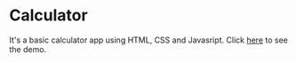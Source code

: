 # Calculator
It's a basic calculator app using HTML, CSS and Javasript.
Click <a href="https://jaikishan-verma.github.io/calculator/" target="_blank">here</a> to see the demo.
